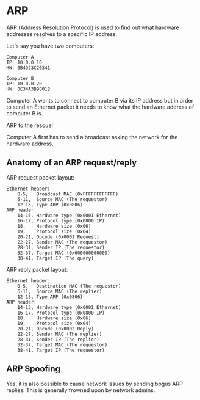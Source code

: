 
ARP
========

ARP (Address Resolution Protocol) is used to find out what hardware addresses resolves to a specific IP address.

Let's say you have two computers:

	Computer A
	IP: 10.0.0.10
	HW: 0B4D23C20341

	Computer B
	IP: 10.0.0.20
	HW: 0C34A3B98012

Computer A wants to connect to computer B via its IP address but in order to send an Ethernet packet it needs to know what the hardware address of computer B is.

ARP to the rescue!

Computer A first has to send a broadcast asking the network for the hardware address.

Anatomy of an ARP request/reply
--------

ARP request packet layout:

	Ethernet header:
		0-5,   Broadcast MAC (0xFFFFFFFFFFFF)
		6-11,  Source MAC (The requestor)
		12-13, Type ARP (0x0806)
	ARP header:
		14-15, Hardware type (0x0001 Ethernet)
		16-17, Protocol type (0x0800 IP)
		18,    Hardware size (0x06)
		19,    Protocol size (0x04)
		20-21, Opcode (0x0001 Request)
		22-27, Sender MAC (The requestor)
		28-31, Sender IP (The requestor)
		32-37, Target MAC (0x000000000000)
		38-41, Target IP (The query)

ARP reply packet layout:

	Ethernet header:
		0-5,   Destination MAC (The requestor)
		6-11,  Source MAC (The replier)
		12-13, Type ARP (0x0806)
	ARP header:
		14-15, Hardware type (0x0001 Ethernet)
		16-17, Protocol type (0x0800 IP)
		18,    Hardware size (0x06)
		19,    Protocol size (0x04)
		20-21, Opcode (0x0002 Reply)
		22-27, Sender MAC (The replier)
		28-31, Sender IP (The replier)
		32-37, Target MAC (The requestor)
		38-41, Target IP (The requestor)

ARP Spoofing
--------

Yes, it is also possible to cause network issues by sending bogus ARP replies. This is generally frowned upon by network admins.
